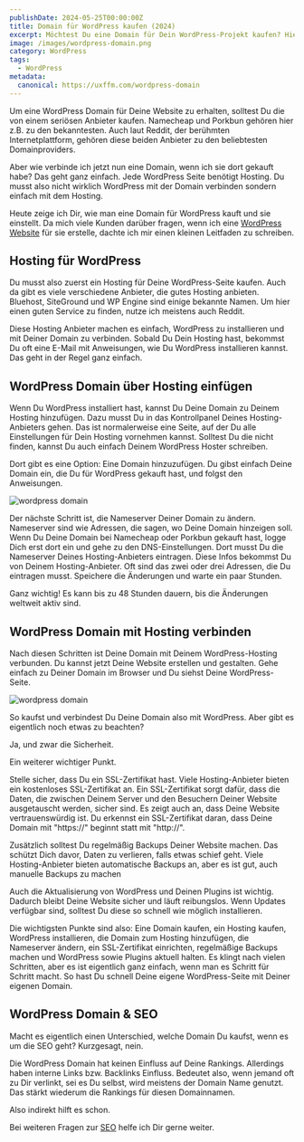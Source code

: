 ```yaml
---
publishDate: 2024-05-25T00:00:00Z
title: Domain für WordPress kaufen (2024)
excerpt: Möchtest Du eine Domain für Dein WordPress-Projekt kaufen? Hier erfährst Du, wie Du ganz einfach eine passende Domain auswählen und registrieren kannst. Lerne, warum eine gute Domain wichtig ist und wie sie Deinen Erfolg im Web beeinflussen kann. 
image: /images/wordpress-domain.png
category: WordPress
tags:
  - WordPress
metadata:
  canonical: https://uxffm.com/wordpress-domain
---
```


Um eine WordPress Domain für Deine Website zu erhalten, solltest Du die von einem seriösen Anbieter kaufen. Namecheap und Porkbun gehören hier z.B. zu den bekanntesten. Auch laut Reddit, der berühmten Internetplattform, gehören diese beiden Anbieter zu den beliebtesten Domainproviders. 

Aber wie verbinde ich jetzt nun eine Domain, wenn ich sie dort gekauft habe? Das geht ganz einfach. Jede WordPress Seite benötigt Hosting. Du musst also nicht wirklich WordPress mit der Domain verbinden sondern einfach mit dem Hosting.

Heute zeige ich Dir, wie man eine Domain für WordPress kauft und sie einstellt. Da mich viele Kunden darüber fragen, wenn ich eine <a href="/service/wordpress-frankfurt">WordPress Website</a> für sie erstelle, dachte ich mir einen kleinen Leitfaden zu schreiben.

## Hosting für WordPress

Du musst also zuerst ein Hosting für Deine WordPress-Seite kaufen. Auch da gibt es viele verschiedene Anbieter, die gutes Hosting anbieten. Bluehost, SiteGround und WP Engine sind einige bekannte Namen. Um hier einen guten Service zu finden, nutze ich meistens auch Reddit.

Diese Hosting Anbieter machen es einfach, WordPress zu installieren und mit Deiner Domain zu verbinden. Sobald Du Dein Hosting hast, bekommst Du oft eine E-Mail mit Anweisungen, wie Du WordPress installieren kannst. Das geht in der Regel ganz einfach.

## WordPress Domain über Hosting einfügen

Wenn Du WordPress installiert hast, kannst Du Deine Domain zu Deinem Hosting hinzufügen. Dazu musst Du in das Kontrollpanel Deines Hosting-Anbieters gehen. Das ist normalerweise eine Seite, auf der Du alle Einstellungen für Dein Hosting vornehmen kannst. Solltest Du die nicht finden, kannst Du auch einfach Deinem WordPress Hoster schreiben.

Dort gibt es eine Option: Eine Domain hinzuzufügen. Du gibst einfach Deine Domain ein, die Du für WordPress gekauft hast, und folgst den Anweisungen.

<img src="/images/wordpress-domain.png" alt="wordpress domain">

Der nächste Schritt ist, die Nameserver Deiner Domain zu ändern. Nameserver sind wie Adressen, die sagen, wo Deine Domain hinzeigen soll. Wenn Du Deine Domain bei Namecheap oder Porkbun gekauft hast, logge Dich erst dort ein und gehe zu den DNS-Einstellungen. Dort musst Du die Nameserver Deines Hosting-Anbieters eintragen. Diese Infos bekommst Du von Deinem Hosting-Anbieter. Oft sind das zwei oder drei Adressen, die Du eintragen musst. Speichere die Änderungen und warte ein paar Stunden. 

Ganz wichtig! Es kann bis zu 48 Stunden dauern, bis die Änderungen weltweit aktiv sind.

## WordPress Domain mit Hosting verbinden

Nach diesen Schritten ist Deine Domain mit Deinem WordPress-Hosting verbunden. Du kannst jetzt Deine Website erstellen und gestalten. Gehe einfach zu Deiner Domain im Browser und Du siehst Deine WordPress-Seite.

<img src="/images/wordpress-domain-2.png" alt="wordpress domain">

So kaufst und verbindest Du Deine Domain also mit WordPress. Aber gibt es eigentlich noch etwas zu beachten?

Ja, und zwar die Sicherheit.

Ein weiterer wichtiger Punkt. 

Stelle sicher, dass Du ein SSL-Zertifikat hast. Viele Hosting-Anbieter bieten ein kostenloses SSL-Zertifikat an. Ein SSL-Zertifikat sorgt dafür, dass die Daten, die zwischen Deinem Server und den Besuchern Deiner Website ausgetauscht werden, sicher sind. Es zeigt auch an, dass Deine Website vertrauenswürdig ist. Du erkennst ein SSL-Zertifikat daran, dass Deine Domain mit "https://" beginnt statt mit "http://".

Zusätzlich solltest Du regelmäßig Backups Deiner Website machen. Das schützt Dich davor, Daten zu verlieren, falls etwas schief geht. Viele Hosting-Anbieter bieten automatische Backups an, aber es ist gut, auch manuelle Backups zu machen

Auch die Aktualisierung von WordPress und Deinen Plugins ist wichtig. Dadurch bleibt Deine Website sicher und läuft reibungslos. Wenn Updates verfügbar sind, solltest Du diese so schnell wie möglich installieren.

Die wichtigsten Punkte sind also: Eine Domain kaufen, ein Hosting kaufen, WordPress installieren, die Domain zum Hosting hinzufügen, die Nameserver ändern, ein SSL-Zertifikat einrichten, regelmäßige Backups machen und WordPress sowie Plugins aktuell halten. Es klingt nach vielen Schritten, aber es ist eigentlich ganz einfach, wenn man es Schritt für Schritt macht. So hast Du schnell Deine eigene WordPress-Seite mit Deiner eigenen Domain.

## WordPress Domain & SEO

Macht es eigentlich einen Unterschied, welche Domain Du kaufst, wenn es um die SEO geht? Kurzgesagt, nein.

Die WordPress Domain hat keinen Einfluss auf Deine Rankings. Allerdings haben interne Links bzw. Backlinks Einfluss. Bedeutet also, wenn jemand oft zu Dir verlinkt, sei es Du selbst, wird meistens der Domain Name genutzt. Das stärkt wiederum die Rankings für diesen Domainnamen. 

Also indirekt hilft es schon.

Bei weiteren Fragen zur <a href="/">SEO</a> helfe ich Dir gerne weiter.